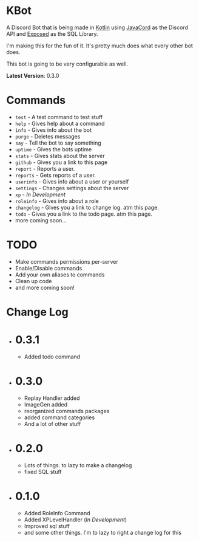 # KBot

A Discord Bot that is being made 
in [Kotlin](https://kotlinlang.org/) 
using [JavaCord](https://github.com/Javacord/Javacord) as the Discord API
and [Exposed](https://github.com/JetBrains/Exposed) as the SQL Library.

I'm making this for the fun of it. It's pretty much does what every other bot does. 

This bot is going to be very configurable as well.

**Latest Version**: 0.3.0

# Commands
- `test` - A test command to test stuff
- `help` - Gives help about a command
- `info` - Gives info about the bot
- `purge` - Deletes messages
- `say` - Tell the bot to say something
- `uptime` - Gives the bots uptime
- `stats` - Gives stats about the server
- `github` - Gives you a link to this page
- `report` - Reports a user.
- `reports` - Gets reports of a user.
- `userinfo` - Gives info about a user or yourself
- `settings` - Changes settings about the server
- `xp` - *In Development*
- `roleinfo` - Gives info about a role
- `changelog` - Gives you a link to change log. atm this page.
- `todo` - Gives you a link to the todo page. atm this page.
- more coming soon...

# TODO
- Make commands permissions per-server
- Enable/Disable commands
- Add your own aliases to commands
- Clean up code
- and more coming soon!

# Change Log
- # 0.3.1
  - Added todo command
- # 0.3.0
  - Replay Handler added
  - ImageGen added
  - reorganized commands packages
  - added command categories
  - And a lot of other stuff
- # 0.2.0
  - Lots of things. to lazy to make a changelog
  - fixed SQL stuff
- # 0.1.0
  - Added RoleInfo Command
  - Added XPLevelHandler (*In Development*)
  - Improved sql stuff
  - and some other things. 
  I'm to lazy to right a change log for this